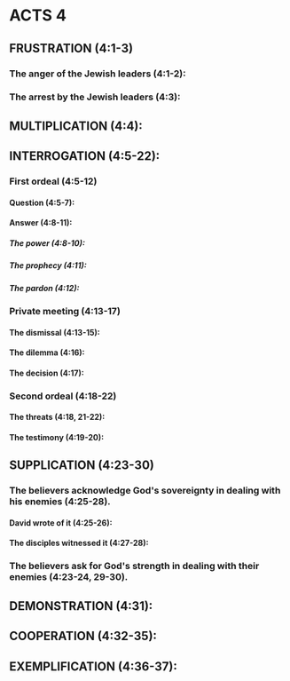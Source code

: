 ---
---
# ACTS 4 
## FRUSTRATION (4:1-3) 
###  The anger of the Jewish leaders (4:1-2): 
###  The arrest by the Jewish leaders (4:3): 
## MULTIPLICATION (4:4): 
## INTERROGATION (4:5-22): 
###  First ordeal (4:5-12) 
####  Question (4:5-7): 
####  Answer (4:8-11): 
#####  The power (4:8-10): 
#####  The prophecy (4:11): 
#####  The pardon (4:12): 
###  Private meeting (4:13-17) 
####  The dismissal (4:13-15): 
####  The dilemma (4:16): 
####  The decision (4:17): 
###  Second ordeal (4:18-22) 
####  The threats (4:18, 21-22): 
####  The testimony (4:19-20): 
## SUPPLICATION (4:23-30) 
###  The believers acknowledge God\'s sovereignty in dealing with his enemies (4:25-28). 
####  David wrote of it (4:25-26): 
####  The disciples witnessed it (4:27-28): 
###  The believers ask for God\'s strength in dealing with their enemies (4:23-24, 29-30). 
## DEMONSTRATION (4:31): 
## COOPERATION (4:32-35): 
## EXEMPLIFICATION (4:36-37): 

